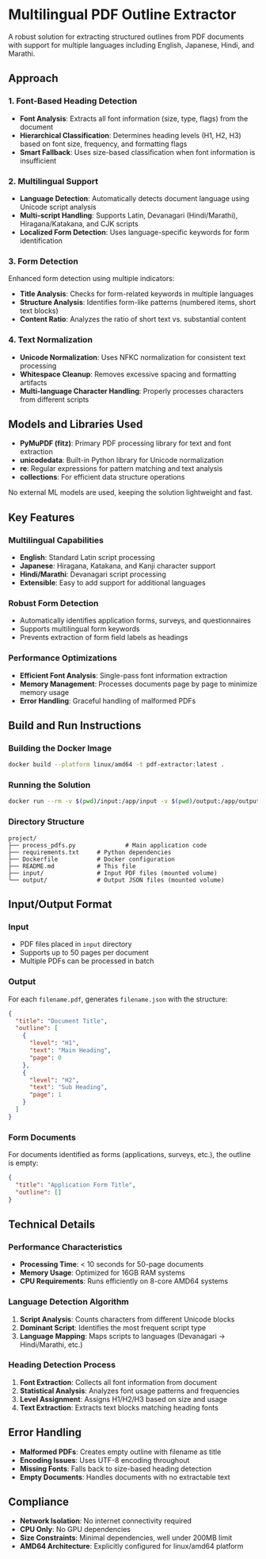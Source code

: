 
# Multilingual PDF Outline Extractor

A robust solution for extracting structured outlines from PDF documents with support for multiple languages including English, Japanese, Hindi, and Marathi.

## Approach

### 1. Font-Based Heading Detection
- **Font Analysis**: Extracts all font information (size, type, flags) from the document
- **Hierarchical Classification**: Determines heading levels (H1, H2, H3) based on font size, frequency, and formatting flags
- **Smart Fallback**: Uses size-based classification when font information is insufficient

### 2. Multilingual Support
- **Language Detection**: Automatically detects document language using Unicode script analysis
- **Multi-script Handling**: Supports Latin, Devanagari (Hindi/Marathi), Hiragana/Katakana, and CJK scripts
- **Localized Form Detection**: Uses language-specific keywords for form identification

### 3. Form Detection
Enhanced form detection using multiple indicators:
- **Title Analysis**: Checks for form-related keywords in multiple languages
- **Structure Analysis**: Identifies form-like patterns (numbered items, short text blocks)
- **Content Ratio**: Analyzes the ratio of short text vs. substantial content

### 4. Text Normalization
- **Unicode Normalization**: Uses NFKC normalization for consistent text processing
- **Whitespace Cleanup**: Removes excessive spacing and formatting artifacts
- **Multi-language Character Handling**: Properly processes characters from different scripts

## Models and Libraries Used

- **PyMuPDF (fitz)**: Primary PDF processing library for text and font extraction
- **unicodedata**: Built-in Python library for Unicode normalization
- **re**: Regular expressions for pattern matching and text analysis
- **collections**: For efficient data structure operations

No external ML models are used, keeping the solution lightweight and fast.

## Key Features

### Multilingual Capabilities
- **English**: Standard Latin script processing
- **Japanese**: Hiragana, Katakana, and Kanji character support
- **Hindi/Marathi**: Devanagari script processing
- **Extensible**: Easy to add support for additional languages

### Robust Form Detection
- Automatically identifies application forms, surveys, and questionnaires
- Supports multilingual form keywords
- Prevents extraction of form field labels as headings

### Performance Optimizations
- **Efficient Font Analysis**: Single-pass font information extraction
- **Memory Management**: Processes documents page by page to minimize memory usage
- **Error Handling**: Graceful handling of malformed PDFs

## Build and Run Instructions

### Building the Docker Image
```bash
docker build --platform linux/amd64 -t pdf-extractor:latest .
```

### Running the Solution
```bash
docker run --rm -v $(pwd)/input:/app/input -v $(pwd)/output:/app/output --network none pdf-extractor:latest
```

### Directory Structure
```
project/
├── process_pdfs.py              # Main application code
├── requirements.txt     # Python dependencies
├── Dockerfile           # Docker configuration
├── README.md            # This file
├── input/               # Input PDF files (mounted volume)
└── output/              # Output JSON files (mounted volume)
```

## Input/Output Format

### Input
- PDF files placed in `input` directory
- Supports up to 50 pages per document
- Multiple PDFs can be processed in batch

### Output
For each `filename.pdf`, generates `filename.json` with the structure:
```json
{
  "title": "Document Title",
  "outline": [
    {
      "level": "H1",
      "text": "Main Heading",
      "page": 0
    },
    {
      "level": "H2", 
      "text": "Sub Heading",
      "page": 1
    }
  ]
}
```

### Form Documents
For documents identified as forms (applications, surveys, etc.), the outline is empty:
```json
{
  "title": "Application Form Title",
  "outline": []
}
```

## Technical Details

### Performance Characteristics
- **Processing Time**: < 10 seconds for 50-page documents
- **Memory Usage**: Optimized for 16GB RAM systems
- **CPU Requirements**: Runs efficiently on 8-core AMD64 systems

### Language Detection Algorithm
1. **Script Analysis**: Counts characters from different Unicode blocks
2. **Dominant Script**: Identifies the most frequent script type
3. **Language Mapping**: Maps scripts to languages (Devanagari → Hindi/Marathi, etc.)

### Heading Detection Process
1. **Font Extraction**: Collects all font information from document
2. **Statistical Analysis**: Analyzes font usage patterns and frequencies
3. **Level Assignment**: Assigns H1/H2/H3 based on size and usage
4. **Text Extraction**: Extracts text blocks matching heading fonts

## Error Handling

- **Malformed PDFs**: Creates empty outline with filename as title
- **Encoding Issues**: Uses UTF-8 encoding throughout
- **Missing Fonts**: Falls back to size-based heading detection
- **Empty Documents**: Handles documents with no extractable text

## Compliance

- **Network Isolation**: No internet connectivity required
- **CPU Only**: No GPU dependencies
- **Size Constraints**: Minimal dependencies, well under 200MB limit
- **AMD64 Architecture**: Explicitly configured for linux/amd64 platform
